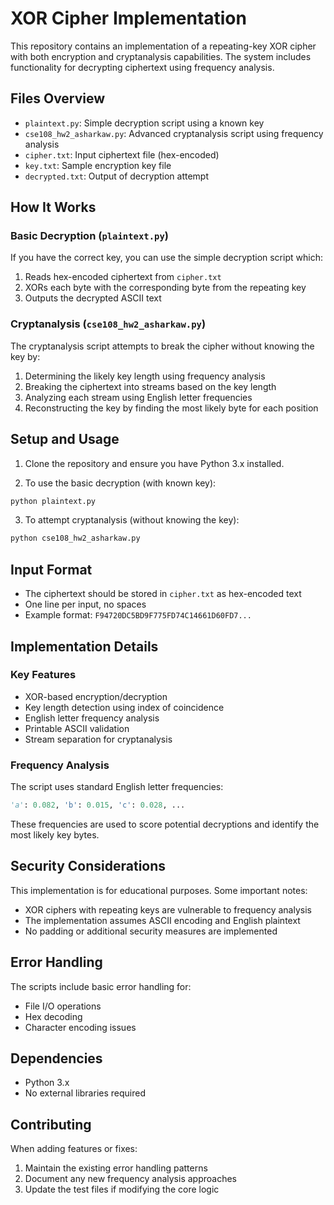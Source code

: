 # XOR Cipher Implementation

This repository contains an implementation of a repeating-key XOR cipher with both encryption and cryptanalysis capabilities. The system includes functionality for decrypting ciphertext using frequency analysis.

## Files Overview

- `plaintext.py`: Simple decryption script using a known key
- `cse108_hw2_asharkaw.py`: Advanced cryptanalysis script using frequency analysis
- `cipher.txt`: Input ciphertext file (hex-encoded)
- `key.txt`: Sample encryption key file
- `decrypted.txt`: Output of decryption attempt

## How It Works

### Basic Decryption (`plaintext.py`)
If you have the correct key, you can use the simple decryption script which:
1. Reads hex-encoded ciphertext from `cipher.txt`
2. XORs each byte with the corresponding byte from the repeating key
3. Outputs the decrypted ASCII text

### Cryptanalysis (`cse108_hw2_asharkaw.py`)
The cryptanalysis script attempts to break the cipher without knowing the key by:
1. Determining the likely key length using frequency analysis
2. Breaking the ciphertext into streams based on the key length
3. Analyzing each stream using English letter frequencies
4. Reconstructing the key by finding the most likely byte for each position

## Setup and Usage

1. Clone the repository and ensure you have Python 3.x installed.

2. To use the basic decryption (with known key):
```bash
python plaintext.py
```

3. To attempt cryptanalysis (without knowing the key):
```bash
python cse108_hw2_asharkaw.py
```

## Input Format

- The ciphertext should be stored in `cipher.txt` as hex-encoded text
- One line per input, no spaces
- Example format: `F94720DC5BD9F775FD74C14661D60FD7...`

## Implementation Details

### Key Features
- XOR-based encryption/decryption
- Key length detection using index of coincidence
- English letter frequency analysis
- Printable ASCII validation
- Stream separation for cryptanalysis

### Frequency Analysis
The script uses standard English letter frequencies:
```python
'a': 0.082, 'b': 0.015, 'c': 0.028, ...
```

These frequencies are used to score potential decryptions and identify the most likely key bytes.

## Security Considerations

This implementation is for educational purposes. Some important notes:
- XOR ciphers with repeating keys are vulnerable to frequency analysis
- The implementation assumes ASCII encoding and English plaintext
- No padding or additional security measures are implemented

## Error Handling

The scripts include basic error handling for:
- File I/O operations
- Hex decoding
- Character encoding issues

## Dependencies
- Python 3.x
- No external libraries required

## Contributing
When adding features or fixes:
1. Maintain the existing error handling patterns
2. Document any new frequency analysis approaches
3. Update the test files if modifying the core logic

